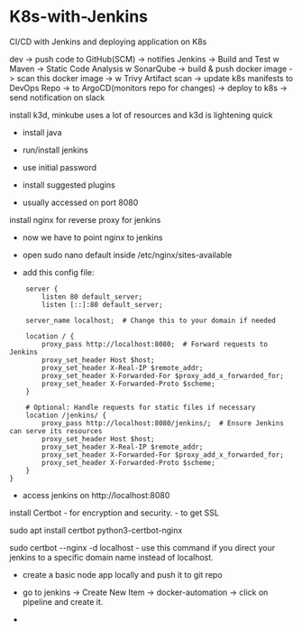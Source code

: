 # K8s-with-Jenkins
CI/CD with Jenkins and deploying application on K8s

dev -> push code to GitHub(SCM) -> notifies Jenkins -> Build and Test w Maven -> Static Code Analysis w SonarQube -> build & push docker image -> scan this docker image -> w Trivy Artifact scan -> update k8s manifests to DevOps Repo -> to ArgoCD(monitors repo for changes) -> deploy to k8s -> send notification on slack

install k3d, minkube uses a lot of resources and k3d is lightening quick

- install java

- run/install jenkins

- use initial password

- install suggested plugins

- usually accessed on port 8080

install nginx for reverse proxy for jenkins

- now we have to point nginx to jenkins

- open sudo nano default inside /etc/nginx/sites-available

- add this config file:

```
    server {
        listen 80 default_server;
        listen [::]:80 default_server;

    server_name localhost;  # Change this to your domain if needed

    location / {
        proxy_pass http://localhost:8080;  # Forward requests to Jenkins
        proxy_set_header Host $host;
        proxy_set_header X-Real-IP $remote_addr;
        proxy_set_header X-Forwarded-For $proxy_add_x_forwarded_for;
        proxy_set_header X-Forwarded-Proto $scheme;
    }

    # Optional: Handle requests for static files if necessary
    location /jenkins/ {
        proxy_pass http://localhost:8080/jenkins/;  # Ensure Jenkins can serve its resources
        proxy_set_header Host $host;
        proxy_set_header X-Real-IP $remote_addr;
        proxy_set_header X-Forwarded-For $proxy_add_x_forwarded_for;
        proxy_set_header X-Forwarded-Proto $scheme;
    }
}
```

- access jenkins on http://localhost:8080

install Certbot - for encryption and security. - to get SSL


sudo apt install certbot python3-certbot-nginx

sudo certbot --nginx -d localhost  - use this command if you direct your jenkins to a specific domain name instead of localhost.

- create a basic node app locally and push it to git repo

- go to jenkins -> Create New Item -> docker-automation ->  click on pipeline and create it.

- 

























